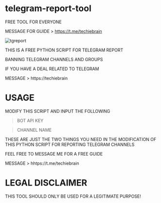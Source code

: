 # telegram-report-tool
FREE TOOL FOR EVERYONE

MESSAGE FOR GUIDE > https://t.me/techiebrain

![tgreport](https://user-images.githubusercontent.com/125784563/221641878-8e9cdb9a-a212-4704-8d40-1f65b3540106.png)


THIS IS A FREE PYTHON SCRIPT FOR TELEGRAM REPORT

BANNING TELEGRAM CHANNELS AND GROUPS

IF YOU HAVE A DEAL RELATED TO TELEGRAM 

MESSAGE > https://techiebrain

# USAGE

MODIFY THIS SCRIPT AND INPUT THE FOLLOWING
> BOT API KEY

> CHANNEL NAME


THESE ARE JUST THE TWO THINGS YOU NEED IN THE MODIFICATION OF THIS PYTHON SCRIPT FOR REPORTING TELEGRAM CHANNELS

FEEL FREE TO MESSAGE ME FOR A FREE GUIDE

MESSAGE > hhtps://t.me/techiebrain


# LEGAL DISCLAIMER

THIS TOOL SHOULD ONLY BE USED FOR A LEGITIMATE PURPOSE!

